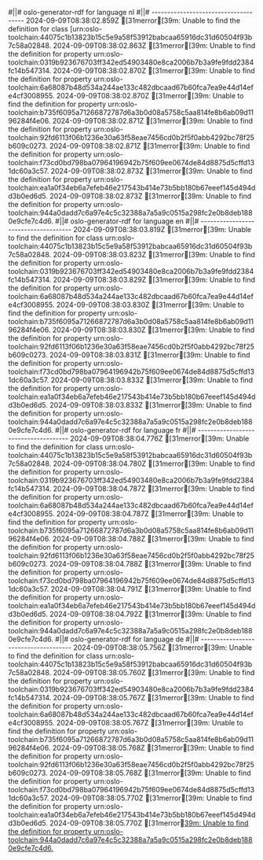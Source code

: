 #||# oslo-generator-rdf for language nl
#||# -------------------------------------
2024-09-09T08:38:02.859Z [31merror[39m: Unable to find the definition for class [urn:oslo-toolchain:44075c1b13823b15c5e9a58f53912babcaa65916dc31d60504f93b7c58a02848.
2024-09-09T08:38:02.863Z [31merror[39m: Unable to find the definition for property urn:oslo-toolchain:0319b923676703ff342ed54903480e8ca2006b7b3a9fe9fdd2384fc14b547314.
2024-09-09T08:38:02.870Z [31merror[39m: Unable to find the definition for property urn:oslo-toolchain:6a68087b48d534a244ae133c482dbcaad67b60fca7ea9e44d14efe4cf3008955.
2024-09-09T08:38:02.870Z [31merror[39m: Unable to find the definition for property urn:oslo-toolchain:b735f6095a71266872787d6a3b0d08a5758c5aa814fe8b6ab09d1196284f4e06.
2024-09-09T08:38:02.871Z [31merror[39m: Unable to find the definition for property urn:oslo-toolchain:92fd6113f06b1236e30a63f58eae7456cd0b2f5f0abb4292bc78f25b609c0273.
2024-09-09T08:38:02.871Z [31merror[39m: Unable to find the definition for property urn:oslo-toolchain:f73cd0bd798ba07964196942b75f609ee0674de84d8875d5cffd131dc60a3c57.
2024-09-09T08:38:02.873Z [31merror[39m: Unable to find the definition for property urn:oslo-toolchain:ea1a0f34eb6a7efeb46e217543b414e73b5bb180b67eeef145d494dd3b0ed6d5.
2024-09-09T08:38:02.873Z [31merror[39m: Unable to find the definition for property urn:oslo-toolchain:944a0dadd7c6a97e4c5c32388a7a5a9c0515a298fc2e0b8deb1880e9cfe7c4d6.
#||# oslo-generator-rdf for language en
#||# -------------------------------------
2024-09-09T08:38:03.819Z [31merror[39m: Unable to find the definition for class urn:oslo-toolchain:44075c1b13823b15c5e9a58f53912babcaa65916dc31d60504f93b7c58a02848.
2024-09-09T08:38:03.823Z [31merror[39m: Unable to find the definition for property urn:oslo-toolchain:0319b923676703ff342ed54903480e8ca2006b7b3a9fe9fdd2384fc14b547314.
2024-09-09T08:38:03.829Z [31merror[39m: Unable to find the definition for property urn:oslo-toolchain:6a68087b48d534a244ae133c482dbcaad67b60fca7ea9e44d14efe4cf3008955.
2024-09-09T08:38:03.830Z [31merror[39m: Unable to find the definition for property urn:oslo-toolchain:b735f6095a71266872787d6a3b0d08a5758c5aa814fe8b6ab09d1196284f4e06.
2024-09-09T08:38:03.830Z [31merror[39m: Unable to find the definition for property urn:oslo-toolchain:92fd6113f06b1236e30a63f58eae7456cd0b2f5f0abb4292bc78f25b609c0273.
2024-09-09T08:38:03.831Z [31merror[39m: Unable to find the definition for property urn:oslo-toolchain:f73cd0bd798ba07964196942b75f609ee0674de84d8875d5cffd131dc60a3c57.
2024-09-09T08:38:03.833Z [31merror[39m: Unable to find the definition for property urn:oslo-toolchain:ea1a0f34eb6a7efeb46e217543b414e73b5bb180b67eeef145d494dd3b0ed6d5.
2024-09-09T08:38:03.833Z [31merror[39m: Unable to find the definition for property urn:oslo-toolchain:944a0dadd7c6a97e4c5c32388a7a5a9c0515a298fc2e0b8deb1880e9cfe7c4d6.
#||# oslo-generator-rdf for language fr
#||# -------------------------------------
2024-09-09T08:38:04.776Z [31merror[39m: Unable to find the definition for class urn:oslo-toolchain:44075c1b13823b15c5e9a58f53912babcaa65916dc31d60504f93b7c58a02848.
2024-09-09T08:38:04.780Z [31merror[39m: Unable to find the definition for property urn:oslo-toolchain:0319b923676703ff342ed54903480e8ca2006b7b3a9fe9fdd2384fc14b547314.
2024-09-09T08:38:04.787Z [31merror[39m: Unable to find the definition for property urn:oslo-toolchain:6a68087b48d534a244ae133c482dbcaad67b60fca7ea9e44d14efe4cf3008955.
2024-09-09T08:38:04.787Z [31merror[39m: Unable to find the definition for property urn:oslo-toolchain:b735f6095a71266872787d6a3b0d08a5758c5aa814fe8b6ab09d1196284f4e06.
2024-09-09T08:38:04.788Z [31merror[39m: Unable to find the definition for property urn:oslo-toolchain:92fd6113f06b1236e30a63f58eae7456cd0b2f5f0abb4292bc78f25b609c0273.
2024-09-09T08:38:04.788Z [31merror[39m: Unable to find the definition for property urn:oslo-toolchain:f73cd0bd798ba07964196942b75f609ee0674de84d8875d5cffd131dc60a3c57.
2024-09-09T08:38:04.791Z [31merror[39m: Unable to find the definition for property urn:oslo-toolchain:ea1a0f34eb6a7efeb46e217543b414e73b5bb180b67eeef145d494dd3b0ed6d5.
2024-09-09T08:38:04.792Z [31merror[39m: Unable to find the definition for property urn:oslo-toolchain:944a0dadd7c6a97e4c5c32388a7a5a9c0515a298fc2e0b8deb1880e9cfe7c4d6.
#||# oslo-generator-rdf for language de
#||# -------------------------------------
2024-09-09T08:38:05.756Z [31merror[39m: Unable to find the definition for class urn:oslo-toolchain:44075c1b13823b15c5e9a58f53912babcaa65916dc31d60504f93b7c58a02848.
2024-09-09T08:38:05.760Z [31merror[39m: Unable to find the definition for property urn:oslo-toolchain:0319b923676703ff342ed54903480e8ca2006b7b3a9fe9fdd2384fc14b547314.
2024-09-09T08:38:05.767Z [31merror[39m: Unable to find the definition for property urn:oslo-toolchain:6a68087b48d534a244ae133c482dbcaad67b60fca7ea9e44d14efe4cf3008955.
2024-09-09T08:38:05.767Z [31merror[39m: Unable to find the definition for property urn:oslo-toolchain:b735f6095a71266872787d6a3b0d08a5758c5aa814fe8b6ab09d1196284f4e06.
2024-09-09T08:38:05.768Z [31merror[39m: Unable to find the definition for property urn:oslo-toolchain:92fd6113f06b1236e30a63f58eae7456cd0b2f5f0abb4292bc78f25b609c0273.
2024-09-09T08:38:05.768Z [31merror[39m: Unable to find the definition for property urn:oslo-toolchain:f73cd0bd798ba07964196942b75f609ee0674de84d8875d5cffd131dc60a3c57.
2024-09-09T08:38:05.770Z [31merror[39m: Unable to find the definition for property urn:oslo-toolchain:ea1a0f34eb6a7efeb46e217543b414e73b5bb180b67eeef145d494dd3b0ed6d5.
2024-09-09T08:38:05.770Z [31merror[39m: Unable to find the definition for property urn:oslo-toolchain:944a0dadd7c6a97e4c5c32388a7a5a9c0515a298fc2e0b8deb1880e9cfe7c4d6.
](tmp/workspace/report4/doc/vocabularium/cultuurparticipatie/erkendestandaard/2024-06-20/all-cultuurparticipatie.jsonld#L0)
